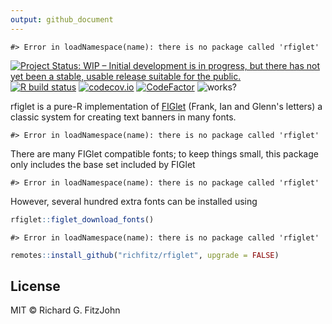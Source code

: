 ```yaml
---
output: github_document
---
```


<!-- README.md is generated from README.Rmd. Please edit that file -->




```
#> Error in loadNamespace(name): there is no package called 'rfiglet'
```

<!-- badges: start -->
[![Project Status: WIP – Initial development is in progress, but there has not yet been a stable, usable release suitable for the public.](https://www.repostatus.org/badges/latest/wip.svg)](https://www.repostatus.org/#wip)
[![R build status](https://github.com/richfitz/rfiglet/workflows/R-CMD-check/badge.svg)](https://github.com/richfitz/rfiglet/actions)
[![codecov.io](https://codecov.io/github/richfitz/rfiglet/coverage.svg?branch=master)](https://codecov.io/github/richfitz/rfiglet?branch=master)
[![CodeFactor](https://www.codefactor.io/repository/github/mrc-ide/odin/badge)](https://www.codefactor.io/repository/github/mrc-ide/odin)
![works?](https://img.shields.io/badge/works-on%20my%20machine-pink)
<!-- badges: end -->


rfiglet is a pure-R implementation of [FIGlet](https://en.wikipedia.org/wiki/FIGlet) (Frank, Ian and Glenn's letters) a classic system for creating text banners in many fonts.


```
#> Error in loadNamespace(name): there is no package called 'rfiglet'
```

There are many FIGlet compatible fonts; to keep things small, this package only includes the base set included by FIGlet


```
#> Error in loadNamespace(name): there is no package called 'rfiglet'
```

However, several hundred extra fonts can be installed using

```r
rfiglet::figlet_download_fonts()
```


```
#> Error in loadNamespace(name): there is no package called 'rfiglet'
```

```r
remotes::install_github("richfitz/rfiglet", upgrade = FALSE)
```

## License

MIT © Richard G. FitzJohn
